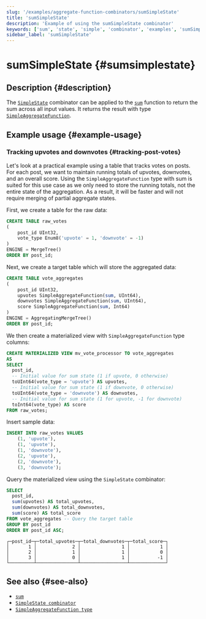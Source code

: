 ```yaml
---
slug: '/examples/aggregate-function-combinators/sumSimpleState'
title: 'sumSimpleState'
description: 'Example of using the sumSimpleState combinator'
keywords: ['sum', 'state', 'simple', 'combinator', 'examples', 'sumSimpleState']
sidebar_label: 'sumSimpleState'
---
```


# sumSimpleState {#sumsimplestate}

## Description {#description}

The [`SimpleState`](/sql-reference/aggregate-functions/combinators#-simplestate) combinator can be applied to the [`sum`](/sql-reference/aggregate-functions/reference/sum)
function to return the sum across all input values. It returns the result with
type [`SimpleAggregateFunction`](/docs/sql-reference/data-types/simpleaggregatefunction).

## Example usage {#example-usage}

### Tracking upvotes and downvotes {#tracking-post-votes}

Let's look at a practical example using a table that tracks votes on posts.
For each post, we want to maintain running totals of upvotes, downvotes, and an
overall score. Using the `SimpleAggregateFunction` type with sum is suited for
this use case as we only need to store the running totals, not the entire state
of the aggregation. As a result, it will be faster and will not require merging
of partial aggregate states.

First, we create a table for the raw data:

```sql title="Query"
CREATE TABLE raw_votes
(
    post_id UInt32,
    vote_type Enum8('upvote' = 1, 'downvote' = -1)
)
ENGINE = MergeTree()
ORDER BY post_id;
```

Next, we create a target table which will store the aggregated data:

```sql
CREATE TABLE vote_aggregates
(
    post_id UInt32,
    upvotes SimpleAggregateFunction(sum, UInt64),
    downvotes SimpleAggregateFunction(sum, UInt64),
    score SimpleAggregateFunction(sum, Int64)
)
ENGINE = AggregatingMergeTree()
ORDER BY post_id;
```

We then create a materialized view with `SimpleAggregateFunction` type columns:

```sql
CREATE MATERIALIZED VIEW mv_vote_processor TO vote_aggregates
AS
SELECT
  post_id,
  -- Initial value for sum state (1 if upvote, 0 otherwise)
  toUInt64(vote_type = 'upvote') AS upvotes,
  -- Initial value for sum state (1 if downvote, 0 otherwise)
  toUInt64(vote_type = 'downvote') AS downvotes,
  -- Initial value for sum state (1 for upvote, -1 for downvote)
  toInt64(vote_type) AS score
FROM raw_votes;
```

Insert sample data:

```sql
INSERT INTO raw_votes VALUES
    (1, 'upvote'),
    (1, 'upvote'),
    (1, 'downvote'),
    (2, 'upvote'),
    (2, 'downvote'),
    (3, 'downvote');
```

Query the materialized view using the `SimpleState` combinator:

```sql
SELECT
  post_id,
  sum(upvotes) AS total_upvotes,
  sum(downvotes) AS total_downvotes,
  sum(score) AS total_score
FROM vote_aggregates -- Query the target table
GROUP BY post_id
ORDER BY post_id ASC;
```

```response
┌─post_id─┬─total_upvotes─┬─total_downvotes─┬─total_score─┐
│       1 │             2 │               1 │           1 │
│       2 │             1 │               1 │           0 │
│       3 │             0 │               1 │          -1 │
└─────────┴───────────────┴─────────────────┴─────────────┘
```

## See also {#see-also}
- [`sum`](/sql-reference/aggregate-functions/reference/sum)
- [`SimpleState combinator`](/sql-reference/aggregate-functions/combinators#-simplestate)
- [`SimpleAggregateFunction type`](/sql-reference/data-types/simpleaggregatefunction)
